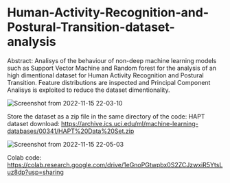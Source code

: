 # Human-Activity-Recognition-and-Postural-Transition-dataset-analysis
Abstract: Analisys of the behaviour of non-deep machine learning models such as Support Vector Machine and Random forest for the analysis of an high dimentional dataset for Human Activity Recognition and Postural Transition. Feature distributions are inspected and Principal Component Analisys is exploited to reduce the dataset dimentionality.  

![Screenshot from 2022-11-15 22-03-10](https://user-images.githubusercontent.com/58294122/202024820-8bee6774-ce9d-4ee8-b60d-f69adab83bdf.png)

Store the dataset as a zip file in the same directory of the code:
HAPT dataset download: https://archive.ics.uci.edu/ml/machine-learning-databases/00341/HAPT%20Data%20Set.zip 

![Screenshot from 2022-11-15 22-05-03](https://user-images.githubusercontent.com/58294122/202025077-a123b026-e894-4760-b96e-11ed4cd16cc8.png)

Colab code: https://colab.research.google.com/drive/1eGnoPGtwpbx0S2ZCJzwxiR5YtsLuz8dp?usp=sharing

